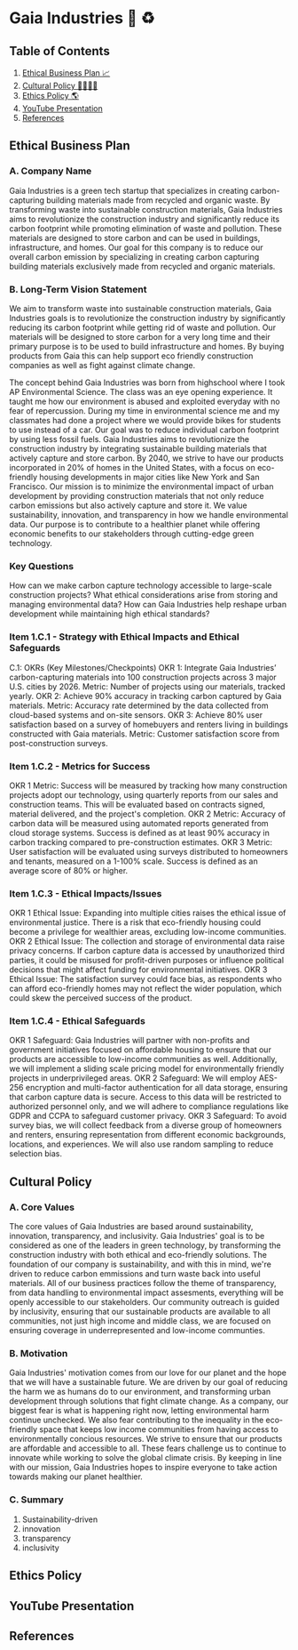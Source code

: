 # Gaia Industries 🚧 ♻
## Table of Contents
1. [Ethical Business Plan 📈](#ethical-business-plan)
2. [Cultural Policy 🫱🏽‍🫲🏾](#cultural-policy)
3. [Ethics Policy 🌎](#ethics-policy)
4. [YouTube Presentation](#youtube-presentation)
5. [References](#references)


## Ethical Business Plan
### A. Company Name 
Gaia Industries is a green tech startup that specializes in creating carbon-capturing building materials made from recycled and organic waste. By transforming waste into sustainable construction materials, Gaia Industries aims to revolutionize the construction industry and significantly reduce its carbon footprint while promoting elimination of waste and pollution. These materials are designed to store carbon and can be used in buildings, infrastructure, and homes.
Our goal for this company is to reduce our overall carbon emission by specializing in creating carbon capturing building materials exclusively made from recycled and organic materials. 

### B. Long-Term Vision Statement
We aim to transform waste into sustainable construction materials, Gaia Industries goals is to revolutionize the construction industry by significantly reducing its carbon footprint while getting rid of waste and pollution. Our materials will be designed to store carbon for a very long time and their primary purpose is to be used to build infrastructure and homes. By buying products from Gaia this can help support eco friendly construction companies as well as fight against climate change.

The concept behind Gaia Industries was born from highschool where I took AP Environmental Science. The class was an eye opening experience. It taught me how our environment is abused and exploited everyday with no fear of repercussion. During my time in environmental science me and my classmates had done a project where we would provide bikes for students to use instead of a car. Our goal was to reduce individual carbon footprint by using less fossil fuels. 
Gaia Industries aims to revolutionize the construction industry by integrating sustainable building materials that actively capture and store carbon. By 2040, we strive to have our products incorporated in 20% of homes in the United States, with a focus on eco-friendly housing developments in major cities like New York and San Francisco.
Our mission is to minimize the environmental impact of urban development by providing construction materials that not only reduce carbon emissions but also actively capture and store it. We value sustainability, innovation, and transparency in how we handle environmental data. Our purpose is to contribute to a healthier planet while offering economic benefits to our stakeholders through cutting-edge green technology.

### Key Questions
How can we make carbon capture technology accessible to large-scale construction projects?
What ethical considerations arise from storing and managing environmental data?
How can Gaia Industries help reshape urban development while maintaining high ethical standards?

### Item 1.C.1 - Strategy with Ethical Impacts and Ethical Safeguards
C.1: OKRs (Key Milestones/Checkpoints)
OKR 1: Integrate Gaia Industries’ carbon-capturing materials into 100 construction projects across 3 major U.S. cities by 2026.
Metric: Number of projects using our materials, tracked yearly.
OKR 2: Achieve 90% accuracy in tracking carbon captured by Gaia materials.
Metric: Accuracy rate determined by the data collected from cloud-based systems and on-site sensors.
OKR 3: Achieve 80% user satisfaction based on a survey of homebuyers and renters living in buildings constructed with Gaia materials.
Metric: Customer satisfaction score from post-construction surveys.

### Item 1.C.2 - Metrics for Success
OKR 1 Metric: Success will be measured by tracking how many construction projects adopt our technology, using quarterly reports from our sales and construction teams. This will be evaluated based on contracts signed, material delivered, and the project's completion.
OKR 2 Metric: Accuracy of carbon data will be measured using automated reports generated from cloud storage systems. Success is defined as at least 90% accuracy in carbon tracking compared to pre-construction estimates.
OKR 3 Metric: User satisfaction will be evaluated using surveys distributed to homeowners and tenants, measured on a 1-100% scale. Success is defined as an average score of 80% or higher.

### Item 1.C.3 - Ethical Impacts/Issues
OKR 1 Ethical Issue: Expanding into multiple cities raises the ethical issue of environmental justice. There is a risk that eco-friendly housing could become a privilege for wealthier areas, excluding low-income communities.
OKR 2 Ethical Issue: The collection and storage of environmental data raise privacy concerns. If carbon capture data is accessed by unauthorized third parties, it could be misused for profit-driven purposes or influence political decisions that might affect funding for environmental initiatives.
OKR 3 Ethical Issue: The satisfaction survey could face bias, as respondents who can afford eco-friendly homes may not reflect the wider population, which could skew the perceived success of the product.

### Item 1.C.4 - Ethical Safeguards
OKR 1 Safeguard: Gaia Industries will partner with non-profits and government initiatives focused on affordable housing to ensure that our products are accessible to low-income communities as well. Additionally, we will implement a sliding scale pricing model for environmentally friendly projects in underprivileged areas.
OKR 2 Safeguard: We will employ AES-256 encryption and multi-factor authentication for all data storage, ensuring that carbon capture data is secure. Access to this data will be restricted to authorized personnel only, and we will adhere to compliance regulations like GDPR and CCPA to safeguard customer privacy.
OKR 3 Safeguard: To avoid survey bias, we will collect feedback from a diverse group of homeowners and renters, ensuring representation from different economic backgrounds, locations, and experiences. We will also use random sampling to reduce selection bias.


## Cultural Policy
### A. Core Values
The core values of Gaia Industries are based around sustainability, innovation, transparency, and inclusivity. Gaia Industries' goal is to be considered as one of the leaders in green technology, by transforming the construction industry with both ethical and eco-friendly solutions. The foundation of our company is sustainability, and with this in mind, we're driven to reduce carbon emmissions and turn waste back into useful materials. All of our business practices follow the theme of transparency, from data handling to environmental impact assesments, everything will be openly accessible to our stakeholders. Our community outreach is guided by inclusivity, ensuring that our sustainable products are available to all communities, not just high income and middle class, we are focused on ensuring coverage in underrepresented and low-income communties.

### B. Motivation
Gaia Industries' motivation comes from our love for our planet and the hope that we will have a sustainable future. We are driven by our goal of reducing the harm we as humans do to our environment, and transforming urban development through solutions that fight climate change. As a company, our biggest fear is what is happening right now, letting environmental harm continue unchecked. We also fear contributing to the inequality in the eco-friendly space that keeps low income communities from having access to environmentally concious resources. We strive to ensure that our products are affordable and accessible to all. These fears challenge us to continue to innovate while working to solve the global climate crisis. By keeping in line with our mission, Gaia Industries hopes to inspire everyone to take action towards making our planet healthier.

### C. Summary
1. Sustainability-driven
2. innovation
3. transparency
4. inclusivity


## Ethics Policy
## YouTube Presentation
## References
